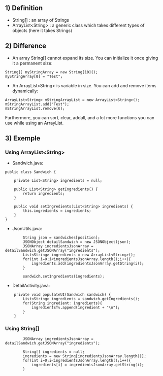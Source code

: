 ## 1) Definition
- String[] : an array of Strings 
- ArrayList\<String\> : a generic class which takes different types of objects (here it takes Strings)

## 2) Difference
- An array String[] cannot expand its size. You can initialize it once giving it a permanent size:
```
String[] myStringArray = new String[10]();
myStringArray[0] = "Test";
```

- An ArrayList\<String\> is variable in size. You can add and remove items dynamically:
```
ArrayList<String> mStringArrayList = new ArrayList<String>();
mStringArrayList.add("Test");
mStringArrayList.remove(0);
```
Furthermore, you can sort, clear, addall, and a lot more functions you can use while using an ArrayList.
  
## 3) Exemple
### Using ArrayList\<String\>
- Sandwich.java:
```
public class Sandwich {

    private List<String> ingredients = null;
    
    public List<String> getIngredients() {
        return ingredients;
    }

    public void setIngredients(List<String> ingredients) {
        this.ingredients = ingredients;
    }
}
```

- JsonUtils.java:
```
        String json = sandwiches[position];
        JSONObject detailSandwich = new JSONObject(json);
        JSONArray ingredientsJsonArray = detailSandwich.getJSONArray("ingredients");
        List<String> ingredients = new ArrayList<String>();
        for(int i=0;i<ingredientsJsonArray.length();i++){
            ingredients.add(ingredientsJsonArray.getString(i));
        }
        
        sandwich.setIngredients(ingredients);
```

- DetailActivity.java:
```
    private void populateUI(Sandwich sandwich) {
        List<String> ingredients = sandwich.getIngredients();
        for(String ingredient: ingredients){
            ingredientsTv.append(ingredient + "\n");
        }
    }
```

### Using String[]
```
        JSONArray ingredientsJsonArray = detailSandwich.getJSONArray("ingredients");

        String[] ingredients = null;
        ingredients = new String[ingredientsJsonArray.length()];
        for(int i=0;i<ingredientsJsonArray.length();i++){
            ingredients[i] = ingredientsJsonArray.getString(i);
        }
```
